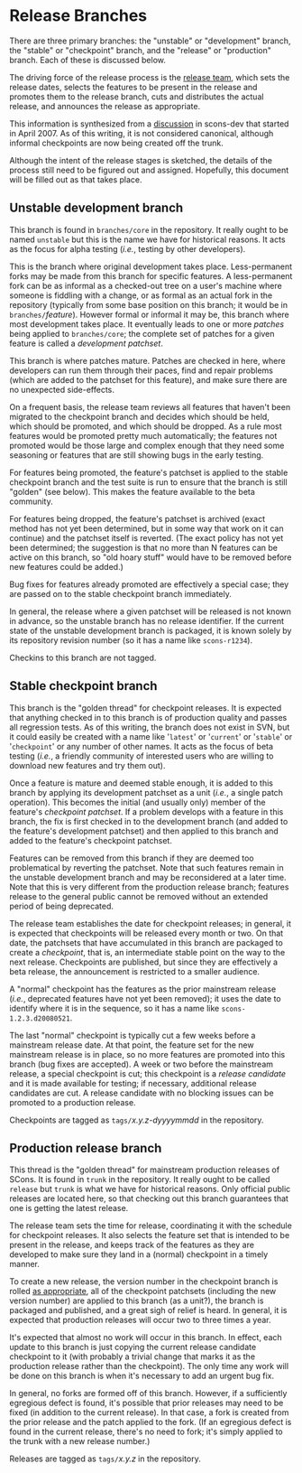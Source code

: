 

# Release Branches

There are three primary branches: the "unstable" or "development" branch, the "stable" or "checkpoint" branch, and the "release" or "production" branch. Each of these is discussed below. 

The driving force of the release process is the [release team](Release_Team), which sets the release dates, selects the features to be present in the release and promotes them to the release branch, cuts and distributes the actual release, and announces the release as appropriate. 

This information is synthesized from a [discussion](ReleaseBranches/Discussion) in scons-dev that started in April 2007.  As of this writing, it is not considered canonical, although informal checkpoints are now being created off the trunk. 

Although the intent of the release stages is sketched, the details of the process still need to be figured out and assigned. Hopefully, this document will be filled out as that takes place. 


## Unstable development branch

This branch is found in `branches/core` in the repository.  It really ought to be named `unstable` but this is the name we have for historical reasons.  It acts as the focus for alpha testing (_i.e._, testing by other developers). 

This is the branch where original development takes place.  Less-permanent forks may be made from this branch for specific features.  A less-permanent fork can be as informal as a checked-out tree on a user's machine where someone is fiddling with a change, or as formal as an actual fork in the repository (typically from some base position on this branch; it would be in `branches/`_feature_). However formal or informal it may be, this branch where most development takes place. It eventually leads to one or more _patches_ being applied to `branches/core`; the complete set of patches for a given feature is called a _development patchset_. 

This branch is where patches mature. Patches are checked in here, where developers can run them through their paces, find and repair problems (which are added to the patchset for this feature), and make sure there are no unexpected side-effects. 

On a frequent basis, the release team reviews all features that haven't been migrated to the checkpoint branch and decides which should be held, which should be promoted, and which should be dropped.  As a rule most features would be promoted pretty much automatically; the features not promoted would be those large and complex enough that they need some seasoning or features that are still showing bugs in the early testing. 

For features being promoted, the feature's patchset is applied to the stable checkpoint branch and the test suite is run to ensure that the branch is still "golden" (see below).  This makes the feature available to the beta community. 

For features being dropped, the feature's patchset is archived (exact method has not yet been determined, but in some way that work on it can continue) and the patchset itself is reverted.  (The exact policy has not yet been determined; the suggestion is that no more than N features can be active on this branch, so "old hoary stuff" would have to be removed before new features could be added.) 

Bug fixes for features already promoted are effectively a special case; they are passed on to the stable checkpoint branch immediately. 

In general, the release where a given patchset will be released is not known in advance, so the unstable branch has no release identifier.  If the current state of the unstable development branch is packaged, it is known solely by its repository revision number (so it has a name like `scons-r1234`). 

Checkins to this branch are not tagged. 


## Stable checkpoint branch

This branch is the "golden thread" for checkpoint releases.  It is expected that anything checked in to this branch is of production quality and passes all regression tests.  As of this writing, the branch does not exist in SVN, but it could easily be created with a name like '`latest`' or '`current`' or '`stable`' or '`checkpoint`' or any number of other names.  It acts as the focus of beta testing (_i.e._, a friendly community of interested users who are willing to download new features and try them out). 

Once a feature is mature and deemed stable enough, it is added to this branch by applying its development patchset as a unit (_i.e._, a single patch operation).  This becomes the initial (and usually only) member of the feature's _checkpoint patchset_. If a problem develops with a feature in this branch, the fix is first checked in to the development branch (and added to the feature's development patchset) and then applied to this branch and added to the feature's checkpoint patchset. 

Features can be removed from this branch if they are deemed too problematical by reverting the patchset. Note that such features remain in the unstable development branch and may be reconsidered at a later time.  Note that this is very different from the production release branch; features release to the general public cannot be removed without an extended period of being deprecated. 

The release team establishes the date for checkpoint releases; in general, it is expected that checkpoints will be released every month or two.  On that date, the patchsets that have accumulated in this branch are packaged to create a _checkpoint_, that is, an intermediate stable point on the way to the next release. Checkpoints are published, but since they are effectively a beta release, the announcement is restricted to a smaller audience. 

A "normal" checkpoint has the features as the prior mainstream release (_i.e._, deprecated features have not yet been removed); it uses the date to identify where it is in the sequence, so it has a name like `scons-1.2.3.d20080521`. 

The last "normal" checkpoint is typically cut a few weeks before a mainstream release date.  At that point, the feature set for the new mainstream release is in place, so no more features are promoted into this branch (bug fixes are accepted).  A week or two before the mainstream release, a special checkpoint is cut; this checkpoint is a _release candidate_ and it is made available for testing; if necessary, additional release candidates are cut. A release candidate with no blocking issues can be promoted to a production release. 

Checkpoints are tagged as `tags/`_x.y.z-dyyyymmdd_ in the repository. 


## Production release branch

This thread is the "golden thread" for mainstream production releases of SCons. It is found in `trunk` in the repository.  It really ought to be called `release` but `trunk` is what we have for historical reasons.  Only official public releases are located here, so that checking out this branch guarantees that one is getting the latest release. 

The release team sets the time for release, coordinating it with the schedule for checkpoint releases.  It also selects the feature set that is intended to be present in the release, and keeps track of the features as they are developed to make sure they land in a (normal) checkpoint in a timely manner. 

To create a new release, the version number in the checkpoint branch is rolled [as appropriate](ReleaseTypes), all of the checkpoint patchsets (including the new version number) are applied to this branch (as a unit?), the branch is packaged and published, and a great sigh of relief is heard. In general, it is expected that production releases will occur two to three times a year. 

It's expected that almost no work will occur in this branch.  In effect, each update to this branch is just copying the current release candidate checkpoint to it (with probably a trivial change that marks it as the production release rather than the checkpoint).  The only time any work will be done on this branch is when it's necessary to add an urgent bug fix. 

In general, no forks are formed off of this branch.  However, if a sufficiently egregious defect is found, it's possible that prior releases may need to be fixed (in addition to the current release).  In that case, a fork is created from the prior release and the patch applied to the fork.  (If an egregious defect is found in the current release, there's no need to fork; it's simply applied to the trunk with a new release number.) 

Releases are tagged as `tags/`_x.y.z_ in the repository. 

